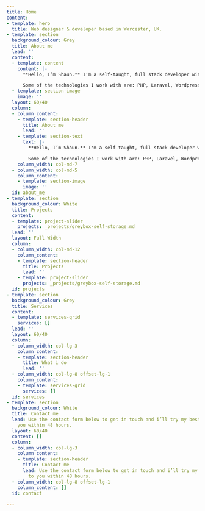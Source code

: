 ```yaml
---
title: Home
content:
- template: hero
  title: Web designer & developer based in Worcester, UK.
- template: section
  background_colour: Grey
  title: About me
  lead: ''
  content:
  - template: content
    content: |-
      **Hello, I’m Shaun.** I'm a self-taught, full stack developer with over 10 years experience in building websites. Unlike most web developers, I have good eye for design which allows me to take a different perspective on a project. I believe websites should be fast, easy-to-use and accessible.

      Some of the technologies I work with are: PHP, Laravel, Wordpress, HTML, CSS/SASS, Javascript, jQuery, Vue.js, Node.js & React.
  - template: section-image
    image: ''
  layout: 60/40
  column:
  - column_content:
    - template: section-header
      title: About me
      lead: ''
    - template: section-text
      text: |-
        **Hello, I’m Shaun.** I'm a self-taught, full stack developer with over 10 years experience in building websites. Unlike most web developers, I have good eye for design which allows me to take a different perspective on a project. I believe websites should be fast, easy-to-use and accessible.

        Some of the technologies I work with are: PHP, Laravel, Wordpress, HTML, CSS/SASS, Javascript, jQuery, Vue.js, Node.js & React.
    column_width: col-md-7
  - column_width: col-md-5
    column_content:
    - template: section-image
      image: ''
  id: about_me
- template: section
  background_colour: White
  title: Projects
  content:
  - template: project-slider
    projects: _projects/greybox-self-storage.md
  lead: ''
  layout: Full Width
  column:
  - column_width: col-md-12
    column_content:
    - template: section-header
      title: Projects
      lead: ''
    - template: project-slider
      projects: _projects/greybox-self-storage.md
  id: projects
- template: section
  background_colour: Grey
  title: Services
  content:
  - template: services-grid
    services: []
  lead: ''
  layout: 60/40
  column:
  - column_width: col-lg-3
    column_content:
    - template: section-header
      title: What i do
      lead: ''
  - column_width: col-lg-8 offset-lg-1
    column_content:
    - template: services-grid
      services: []
  id: services
- template: section
  background_colour: White
  title: Contact me
  lead: Use the contact form below to get in touch and i’ll try my best to back to
    you within 48 hours.
  layout: 60/40
  content: []
  column:
  - column_width: col-lg-3
    column_content:
    - template: section-header
      title: Contact me
      lead: Use the contact form below to get in touch and i’ll try my best to back
        to you within 48 hours.
  - column_width: col-lg-8 offset-lg-1
    column_content: []
  id: contact

---
```

